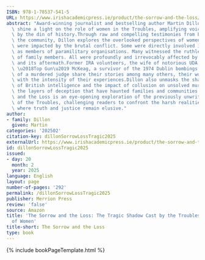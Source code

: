 ```yaml
---
ISBN: 978-1-78537-541-5
URL: https://www.irishacademicpress.ie/product/the-sorrow-and-the-loss/
abstract: "Award-winning journalist and bestselling author Martin Dillon returns to\
  \ shine a light on the role of women in the Troubles, amplifying voices long silenced\
  \ by the din of history.Through raw and compelling testimonies from both sides of\
  \ the community, Dillon explores the overlooked perspectives of women whose lives\
  \ were impacted by the brutal conflict. Some were directly involved in violence\
  \ as members of paramilitary organisations. Many witnessed the ruthless murders\
  \ of family members. All were profoundly and irrevocably affected by the violence\
  \ and its aftermath.Former IRA volunteers, the wife of notorious UDA Commander Stevie\
  \ \u2018Top Gun\u2019 McKeag, a survivor of the 1974 Dublin bombings and the daughter\
  \ of a murdered judge share their stories among many others, their words reverberating\
  \ with the intensity of their experiences.Dillon also unmasks the shadowy dealings\
  \ of British intelligence and the impact of collusion on unsolved murders, exposing\
  \ the layers of deception that have haunted families and communities.The Sorrow\
  \ and the Loss is an eye-opening exploration of the previously unwritten history\
  \ of the Troubles, challenging readers to confront the harsh realities of a conflict\
  \ where truth and justice remain elusive."
author:
- family: Dillon
  given: Martin
categories: '202502'
citation-key: dillonSorrowLossTragic2025
externalUrl: https://www.irishacademicpress.ie/product/the-sorrow-and-the-loss/
id: dillonSorrowLossTragic2025
issued:
- day: 20
  month: 2
  year: 2025
language: English
layout: page
number-of-pages: '292'
permalink: /dillonSorrowLossTragic2025
publisher: Merrion Press
review: 'false'
source: Amazon
title: 'The Sorrow and the Loss: The Tragic Shadow Cast by the Troubles on the Lives
  of Women'
title-short: The Sorrow and the Loss
type: book
---
```

{% include bookPageTemplate.html %}